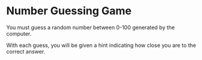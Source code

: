# Number Guessing Game

You must guess a random number between 0-100 generated by the computer.

With each guess, you will be given a hint indicating how close you are to the correct answer.
